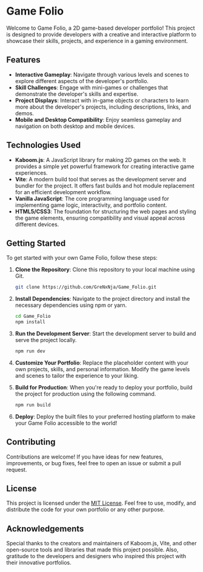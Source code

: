 # Game Folio

Welcome to Game Folio, a 2D game-based developer portfolio! This project is designed to provide developers with a creative and interactive platform to showcase their skills, projects, and experience in a gaming environment.

## Features

- **Interactive Gameplay**: Navigate through various levels and scenes to explore different aspects of the developer's portfolio.
- **Skill Challenges**: Engage with mini-games or challenges that demonstrate the developer's skills and expertise.
- **Project Displays**: Interact with in-game objects or characters to learn more about the developer's projects, including descriptions, links, and demos.
- **Mobile and Desktop Compatibility**: Enjoy seamless gameplay and navigation on both desktop and mobile devices.

## Technologies Used

- **Kaboom.js**: A JavaScript library for making 2D games on the web. It provides a simple yet powerful framework for creating interactive game experiences.
- **Vite**: A modern build tool that serves as the development server and bundler for the project. It offers fast builds and hot module replacement for an efficient development workflow.
- **Vanilla JavaScript**: The core programming language used for implementing game logic, interactivity, and portfolio content.
- **HTML5/CSS3**: The foundation for structuring the web pages and styling the game elements, ensuring compatibility and visual appeal across different devices.

## Getting Started

To get started with your own Game Folio, follow these steps:

1. **Clone the Repository**: Clone this repository to your local machine using Git.

   ```bash
   git clone https://github.com/GreNxNja/Game_Folio.git
   ```

2. **Install Dependencies**: Navigate to the project directory and install the necessary dependencies using npm or yarn.

   ```bash
   cd Game_Folio
   npm install
   ```

3. **Run the Development Server**: Start the development server to build and serve the project locally.

   ```bash
   npm run dev
   ```

4. **Customize Your Portfolio**: Replace the placeholder content with your own projects, skills, and personal information. Modify the game levels and scenes to tailor the experience to your liking.

5. **Build for Production**: When you're ready to deploy your portfolio, build the project for production using the following command.

   ```bash
   npm run build
   ```

6. **Deploy**: Deploy the built files to your preferred hosting platform to make your Game Folio accessible to the world!

## Contributing

Contributions are welcome! If you have ideas for new features, improvements, or bug fixes, feel free to open an issue or submit a pull request.

## License

This project is licensed under the [MIT License](LICENSE). Feel free to use, modify, and distribute the code for your own portfolio or any other purpose.

## Acknowledgements

Special thanks to the creators and maintainers of Kaboom.js, Vite, and other open-source tools and libraries that made this project possible. Also, gratitude to the developers and designers who inspired this project with their innovative portfolios.
